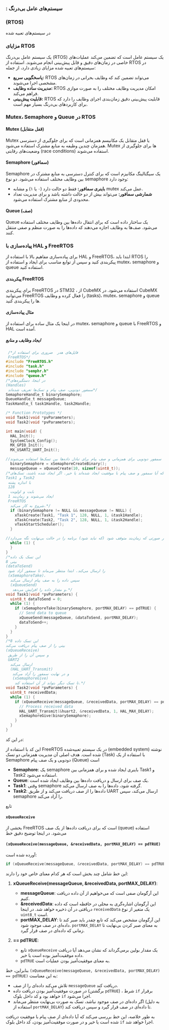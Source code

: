 ###  : سیستم‌های عامل بی‌درنگ 
### (RTOS)
 در سیستم‌های تعبیه شده

### مزایای RTOS

یک سیستم عامل بی‌درنگ 
(RTOS)
 یک سیستم عامل است که تضمین می‌کند عملیات‌های خاصی در زمان‌های دقیق و قابل پیش‌بینی انجام می‌شوند. استفاده از 
 RTOS
  در سیستم‌های تعبیه شده مزایای زیادی دارد، از جمله:

- **پاسخگویی سریع:** RTOS
 می‌تواند تضمین کند که وظایف بحرانی در زمان‌های مشخصی اجرا می‌شوند.
- **مدیریت ساده وظایف:** RTOS
 امکان مدیریت وظایف مختلف را به صورت موازی فراهم می‌کند.
- **قابلیت پیش‌بینی:** RTOS
 قابلیت پیش‌بینی دقیق زمان‌بندی اجرای وظایف را دارد که برای کاربردهای بی‌درنگ بسیار مهم است.

### Mutex، Semaphore و Queue در RTOS

#### Mutex (قفل متقابل)

Mutex
 یا قفل متقابل یک مکانیسم همزمانی است که برای جلوگیری از دسترسی همزمان چندین وظیفه به منابع مشترک استفاده می‌شود. Mutex
ها برای جلوگیری از وضعیت‌های رقابتی 
(race conditions)
 استفاده می‌شوند.

#### Semaphore (سمافور)

Semaphore
 یک سیگنالینگ مکانیزم است که برای کنترل دسترسی به منابع مشترک در بین وظایف مختلف استفاده می‌شود. دو نوع 
semaphore وجود دارد:

- **باینری سمافور:** فقط دو حالت دارد (۰ یا ۱) و مشابه 
mutex
 عمل می‌کند.
- **شمارشی سمافور:** می‌تواند بیش از دو حالت داشته باشد و برای مدیریت تعداد محدودی از منابع مشترک استفاده می‌شود.

#### Queue (صف)

Queue
 یک ساختار داده است که برای انتقال داده‌ها بین وظایف مختلف استفاده می‌شود. صف‌ها به وظایف اجازه می‌دهند که داده‌ها را به صورت منظم و صفی منتقل کنند.

### پیاده‌سازی با HAL و FreeRTOS

برای پیاده‌سازی مفاهیم بالا با استفاده از 
HAL و FreeRTOS،
 ابتدا باید 
 RTOS 
 را پیکربندی کنید و سپس از توابع مناسب برای ایجاد و استفاده از 
 mutex، semaphore و queue 
 استفاده کنید.

#### پیکربندی FreeRTOS

برای پیکربندی 
FreeRTOS در STM32
، از 
CubeMX
 استفاده می‌شود. در 
 CubeMX
  می‌توانید 
  FreeRTOS
   را فعال کرده و وظایف 
   (tasks)، mutex، semaphore و queue 
   ها را پیکربندی کنید.

#### مثال پیاده‌سازی

در اینجا یک مثال ساده برای استفاده از 
mutex، semaphore و queue
 با 
 FreeRTOS و HAL
  آمده است.

##### ایجاد وظایف و منابع

```c
 /*فایل‌های هدر  ضروری برای استفاده از 
 FreeRTOS*/
#include "FreeRTOS.h"
#include "task.h"
#include "semphr.h"
#include "queue.h"
/*در اینجا، دستگیره‌های 
(Handles)
 سمفور دودویی، صف پیام و تسک‌ها تعریف شده‌اند*/
SemaphoreHandle_t binarySemaphore;
QueueHandle_t messageQueue;
TaskHandle_t task1Handle, task2Handle;

/* Function Prototypes */
void Task1(void *pvParameters);
void Task2(void *pvParameters);

int main(void) {
  HAL_Init();
  SystemClock_Config();
  MX_GPIO_Init();
  MX_USART2_UART_Init();

//در اینجا، سمفور دودویی و صف پیام ایجاد می‌شوند. سمفور دودویی برای همزمانی و صف پیام برای تبادل داده‌ها بین تسک‌ها استفاده می‌شوند.
  binarySemaphore = xSemaphoreCreateBinary();
  messageQueue = xQueueCreate(10, sizeof(uint8_t));
/*این بلوک کد بررسی می‌کند که آیا سمفور و صف پیام با موفقیت ایجاد شده‌اند یا خیر. اگر ایجاد شده باشند، تسک‌های 
Task1 و Task2
 با اندازه پشته 
 128
  بایت و اولویت 
 1 ایجاد می‌شوند و زمان‌بند 
 FreeRTOS
  شروع به کار می‌کند.*/
  if (binarySemaphore != NULL && messageQueue != NULL) {
    xTaskCreate(Task1, "Task 1", 128, NULL, 1, &task1Handle);
    xTaskCreate(Task2, "Task 2", 128, NULL, 1, &task2Handle);
    vTaskStartScheduler();
  }

//یک حلقه بی‌نهایت که در صورتی که زمان‌بند متوقف شود (که نباید شود) برنامه را در حالت بی‌نهایت نگه می‌دارد.
  while (1) {
  }
}
/*این تسک یک داده 
8 بیتی 
(dataToSend)
 را ارسال می‌کند. ابتدا منتظر می‌ماند تا سمفور آزاد شود 
 (xSemaphoreTake)،
  سپس داده را به صف پیام ارسال می‌کند 
  (xQueueSend)
   و مقدار داده را افزایش می‌دهد.*/
void Task1(void *pvParameters) {
  uint8_t dataToSend = 0;
  while (1) {
    if (xSemaphoreTake(binarySemaphore, portMAX_DELAY) == pdTRUE) {
      // Send data to queue
      xQueueSend(messageQueue, &dataToSend, portMAX_DELAY);
      dataToSend++;
    }
  }
}
/*این تسک داده 8 
بیتی را از صف پیام دریافت می‌کند
(xQueueReceive)
 و سپس آن را از طریق 
 UART2
  ارسال می‌کند 
  (HAL_UART_Transmit)
   و در نهایت سمفور را آزاد می‌کند 
   (xSemaphoreGive)
    تا تسک دیگر بتواند از آن استفاده کند.*/
void Task2(void *pvParameters) {
  uint8_t receivedData;
  while (1) {
    if (xQueueReceive(messageQueue, &receivedData, portMAX_DELAY) == pdTRUE) {
      // Process received data
      HAL_UART_Transmit(&huart2, &receivedData, 1, HAL_MAX_DELAY);
      xSemaphoreGive(binarySemaphore);
    }
  }
}
```

در این کد:

این کد با استفاده از 
FreeRTOS
 در یک سیستم تعبیه‌شده 
 (embedded system)
  نوشته شده است. هدف اصلی آن مدیریت همزمانی دو تسک 
  (Task)
   با استفاده از یک 
   Semaphore
    دودویی و یک صف پیام 
    (Queue)
     است
- **Semaphore**: یک 
semaphore
 باینری ایجاد شده و برای همزمانی بین 
 Task1 و Task2
  استفاده می‌شود.
- **Queue**: یک صف برای ارسال و دریافت داده‌ها بین وظایف ایجاد شده است.
- **Task1**: وقتی 
semaphore
 گرفته شود، داده‌ها را به صف ارسال می‌کند.
- **Task2**: داده‌ها را از صف دریافت می‌کند و از طریق 
UART
 ارسال می‌کند، سپس 
 semaphore
  را آزاد می‌کند.


تابع 
#### `xQueueReceive`
 بخشی از 
 FreeRTOS
  است که برای دریافت داده‌ها از یک صف 
  (queue) 
  استفاده می‌شود. در اینجا توضیح دقیق خط 
#### `(xQueueReceive(messageQueue, &receivedData, portMAX_DELAY) == pdTRUE)`
 آورده شده است:

```c
if (xQueueReceive(messageQueue, &receivedData, portMAX_DELAY) == pdTRUE) {
```

این خط شامل چند بخش است که هر کدام معنای خاص خود را دارند:

1. **xQueueReceive(messageQueue, &receivedData, portMAX_DELAY)**:
   - **messageQueue**: این آرگومان صفی است که می‌خواهیم از آن داده دریافت کنیم.
   - **&receivedData**: این آرگومان اشاره‌گری به محلی در حافظه است که داده دریافتی در آن ذخیره خواهد شد. در اینجا 
   `receivedData`
    یک متغیر از نوع 
    `uint8_t`
     است.
   - **portMAX_DELAY**: این آرگومان مشخص می‌کند که تابع چقدر باید صبر کند تا داده‌ای در صف موجود شود. 
   `portMAX_DELAY`
    به معنای صبر کردن بی‌نهایت تا زمانی که داده‌ای در صف قرار گیرد.

2. **== pdTRUE**:
   - تابع 
   `xQueueReceive`
    یک مقدار بولین برمی‌گرداند که نشان می‌دهد آیا دریافت داده موفقیت‌آمیز بوده است یا خیر.
   - `pdTRUE`
    به معنای موفقیت‌آمیز بودن عملیات است.

بنابراین، خط 
`(xQueueReceive(messageQueue, &receivedData, portMAX_DELAY) == pdTRUE)`
 به این معناست:

- تلاش می‌کند داده‌ای را از صف 
`messageQueue` 
دریافت کند.
- در صورت موفقیت‌آمیز بودن دریافت داده (برگشتن 
`pdTRUE`)
، شرط 
`if`
 برقرار خواهد بود و کد داخل بلوک 
 `if`
  اجرا می‌شود.
- اگر داده‌ای در صف موجود نباشد، تسک به صورت بی‌نهایت منتظر می‌ماند (به دلیل استفاده از `portMAX_DELAY`)
 تا داده‌ای در صف قرار گیرد و سپس دریافت کند.

به طور خلاصه، این خط بررسی می‌کند که آیا داده‌ای از صف پیام با موفقیت دریافت شده است یا خیر و در صورت موفقیت‌آمیز بودن، کد داخل بلوک 
`if`
 اجرا خواهد شد.